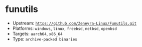 # funutils
- Upstream: [`https://github.com/Zeneyra-Linux/Funutils.git`](https://github.com/Zeneyra-Linux/Funutils.git)
- Platforms: `windows`, `linux`, `freebsd`, `netbsd`, `openbsd`
- Targets: `aarch64`, `x86_64`
- Type: `archive-packed binaries`